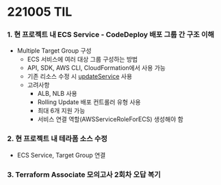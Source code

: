# 221005 TIL
### 1. 현 프로젝트 내 ECS Service - CodeDeploy 배포 그룹 간 구조 이해
* Multiple Target Group 구성
    * ECS 서비스에 여러 대상 그룹 구성하는 방법
    * API, SDK, AWS CLI, CloudFormation에서 사용 가능
    * 기존 리소스 수정 시 [updateService](https://docs.aws.amazon.com/AmazonECS/latest/APIReference/API_UpdateService.html) 사용
    * 고려사항
        * ALB, NLB 사용
        * Rolling Update 배포 컨트롤러 유형 사용
        * 최대 6개 지원 가능
        * 서비스 연결 역할(AWSServiceRoleForECS) 생성해야 함
### 2. 현 프로젝트 내 테라폼 소스 수정
* ECS Service, Target Group 연결
### 3. Terraform Associate 모의고사 2회차 오답 복기